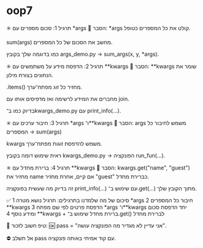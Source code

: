 # oop7

✳️ תרגיל 1: סכום מספרים עם *args
📌 הסבר:
*args קולט את כל המספרים כטופל.

sum(args) מחשב את הסכום של כל המספרים.

כמו בדוגמה שלך בקובץ args_demo.py → sum_args(x, y, *args).


✳️ תרגיל 2: הדפסת מידע על משתמשים עם **kwargs
📌 הסבר:
**kwargs שומר את הנתונים בצורת מילון.

.items() מחזיר כל זוג מפתח־ערך.

מחברים את המידע לרשימה ואז מדפיסים אותו עם join.

בדיוק כמו ב־kwargs_demo.py עם print_info(...).


✳️ תרגיל 3: חיבור ערכים עם *args ו־**kwargs
📌 הסבר:
args משמש לחיבור כל המספרים → sum(args)

kwargs משמש להדפסת זוגות מפתח־ערך.

ראית שימוש דומה בקובץ kwargs_demo.py → הפונקציה run_fun(...).


✳️ תרגיל 4: ברירת מחדל עם **kwargs
📌 הסבר:
kwargs.get("name", "guest") מחזיר את name אם קיים, אחרת מחזיר "guest" כברירת מחדל.

זה בדיוק מה שעשית בפונקציה print_info(...) עם שימוש ב־.get(...) מתוך הקובץ שלך.




✅ סיכום של מה שלמדנו בתרגילים:
תרגיל	נושא	מטרה
1	*args	חיבור כל המספרים
2	**kwargs	הדפסת פרטים לפי שם מפתח
3	*args ו־**kwargs יחד	הדפסת סכום ומידע נוסף
4	**kwargs + ברירת מחדל	שימוש ב־.get() לברירת מחדל

🧠 טיפ חשוב לזכור:
🆗 pass = "אני עדיין לא מגדיר מה הפונקציה עושה".

⛔ אל תשלב pass עם קוד אמיתי באותה פונקציה.
